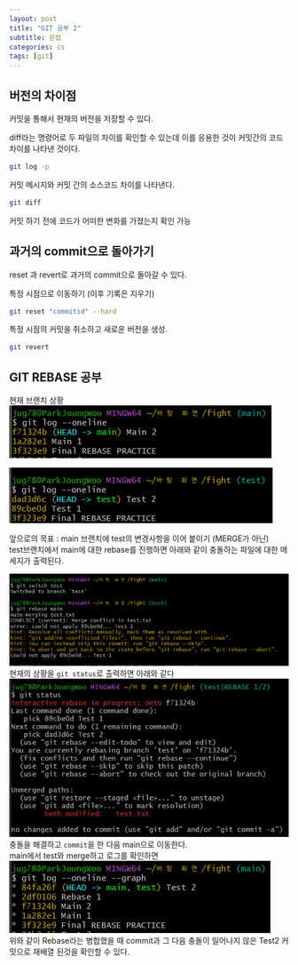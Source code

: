 ```yaml
---
layout: post
title: "GIT 공부 2"
subtitle: 문법
categories: cs
tags: [git]
---
```


## 버전의 차이점

커밋을 통해서 현재의 버전을 저장할 수 있다.

diff라는 명령어로 두 파일의 차이를 확인할 수 있는데 이를 응용한 것이 커밋간의 코드 차이를 나타낸 것이다.

```bash
git log -p
```
커밋 메시지와 커밋 간의 소스코드 차이를 나타낸다.
```bash
git diff
```
커밋 하기 전에 코드가 어떠한 변화를 가졌는지 확인 가능

## 과거의 commit으로 돌아가기

reset 과 revert로 과거의 commit으로 돌아갈 수 있다.

특정 시점으로 이동하기 (이후 기록은 지우기)
```bash
git reset "commitid" --hard
```

특정 시점의 커밋을 취소하고 새로운 버전을 생성.
```bash
git revert
```

## GIT REBASE 공부
현재 브랜치 상황\
![main](/assets/img/0905/1_mainlog.bmp)

![test](/assets/img/0905/2_testlog.bmp)

앞으로의 목표 : main 브랜치에 test의 변경사항을 이어 붙이기 (MERGE가 아닌)\
test브랜치에서 main에 대한 rebase를 진행하면 아래와 같이 충돌하는 파일에 대한 메세지가 출력된다.

![rebase1](/assets/img/0905/3_rebase1.bmp)
현재의 상황을 `git status`로 출력하면 아래와 같다\
![rebase1](/assets/img/0905/4_rebase2.bmp)\
충돌을 해결하고 `commit`을 한 다음 main으로 이동한다.\
main에서 test와 merge하고 로그를 확인하면\
![rebase1](/assets/img/0905/5_rebase2.bmp)\
위와 같이 Rebase라는 병합했을 때 commit과 그 다음 충돌이 일어나지 않은 Test2 커밋으로 재배열 된것을 확인할 수 있다.


